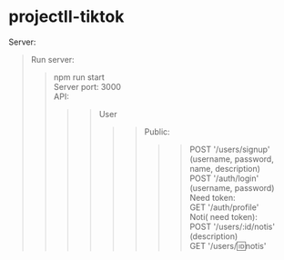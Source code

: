 # projectII-tiktok

Server:
> Run server: <br/>
>> npm run start <br/>
>> Server port: 3000 <br/>
>> API: <br/>
>>>> User <br/>
>>>>>> Public: <br/>
>>>>>>>> POST '/users/signup' (username, password, name, description) <br/>
>>>>>>>> POST '/auth/login' (username, password) <br/>
>>>>>> Need token: <br/>
>>>>>>>> GET '/auth/profile' <br/>
>>>> Noti( need token): <br/> 
>>>>>> POST '/users/:id/notis' (description) <br/>
>>>>>> GET '/users/:id:notis' <br/>
<br/>
